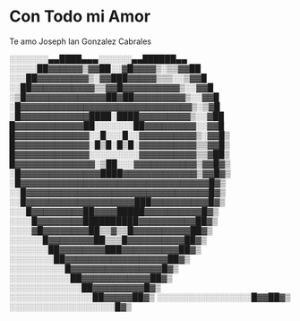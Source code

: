 # Con Todo mi Amor
Te amo Joseph Ian Gonzalez Cabrales

░░░░░░░▄▄████▄▄▄░░░░░░▄▄██████▄▄
░░░░░██▓▓▓▓▓▓▒▓▓██░░▓█▓▓▓▓▒░▒▒▓▓██
░░░██▓▓▓▓▓▓▓▓▓▒░▓▓███▓▓▓▓▓▒▒▒░░▒▓▓█
░░██▓▓▓▓▓▓▓▓▓▓▓▒▒▓▓█▓▓▓▓▓▓▓▓▓▓▒░░▓▓█
░▒█▓▓▓▓▓▓▓▓▓▓▓▓▓▓██▓██▓▓▓▓▓▓▓▓▓▒░░▓▓█
░█▓▓▓▓▓▓▓▓▓▓▓▓▓▓▓▓▓▓▓▓▓▓▓▓▓▓▓▓▓▓▒░▒▓█
░█▓▓▓▓▓▓▓▓▓▓▓▓████░████▓▓▓▓▓▓▓▓▓▒░░▓██
█▓▓▓▓▓▓▓▓▓▓▓▓██░░░░░░░██▓▓▓▓▓▓▓▓▓░░▓▓█
█▓▓▓▓▓▓▓▓▓▓▓▓▓░░█░░░█░░▓▓▓▓▓▓▓▓▓▓▒░▓▓█▒
█▓▓▓▓▓▓▓▓▓▓▓▓▓░█▒█░█▒█░▓▓▓▓▓▓▓▓▓▓▒▒▓▓█▒
█▓▓▓▓▓▓▓▓▓▓▓▓▓░░░░░░░░░▓▓▓▓▓▓▓▓▓▓▒▒▓██▒
█▓▓▓▓▓▓▓▓▓▓▓▓▓▓░▒██░░░▓▓▓▓▓▓▓▓▓▓▓▒▓▓█▓▒
░█▓▓▓▓▓▓▓▓▓▓▓▓▓▓████▓▓▓▓▓▓▓▓▓▓▓▓▓▒▓▓█▓▒
░█▓▓▓▓▓▓▓▓▓▓▓▓▓▓▓▓▓▓▓▓▓▓▓▓▓▓▓▓▓▓▓▓▓█▓▒
░░█▓▓▓▓▓▓▓▓▓▓▓▓▓▓▓▓▓▓▓▓▓▓▓▓▓▓▓▓▓▓▓▓█▓▒
░░█▓▓▓▓▓▓▓▓▓▓▓▓▓▓▓▓▓▓▓███▓▓▓▓▓▓▓▓▓▓█▓▒
░░░█▓▓▓▓▓▓▓▓▓██▓▓▓▓█████▓▓▓▓▓▓▓▓▓▓█▓▒
░░░░█▓▓▓▓▓▓▓▓██████████▓▓▓▓▓▓▓▓▓▓██▓▒
░░░░▓█▓▓▓▓▓▓▓▓██▒▒▓▒▒█▓▓▓▓▓▓▓▓▓▓██▓▒
░░░░░░█▓▓▓▓▓▓▓▓██▒▒▒█▓▓▓▓▓▓▓▓▓▓██▓▒
░░░░░░░██▓▓▓▓▓▓▓▓███▓▓▓▓▓▓▓▓▓▓██▓▒
░░░░░░░░██▓▓▓▓▓▓▓▓▓▓▓▓▓▓▓▓▓▓██▓▒
░░░░░░░░░░█▓▓▓▓▓▓▓▓▓▓▓▓▓▓▓▓█▓▒
░░░░░░░░░░░██▓▓▓▓▓▓▓▓▓▓▓▓██▓▒
░░░░░░░░░░░░░██▓▓▓▓▓▓▓▓▓█▓▒
░░░░░░░░░░░░░░░██▓▓▓▓▓██▓▒
░░░░░░░░░░░░░░░░░█▓▓██▓▒
░░░░░░░░░░░░░░░░░░░█▓▒
